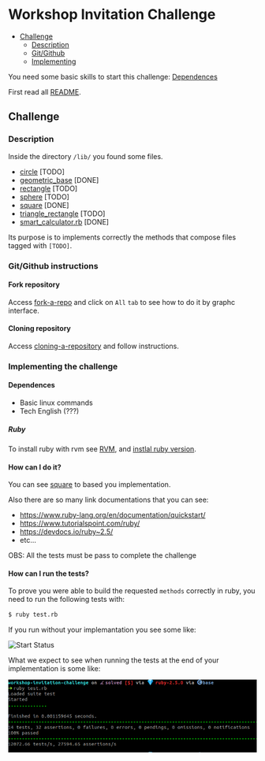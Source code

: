 # Workshop Invitation Challenge

- [Challenge](#challenge)
    - [Description](#description)
    - [Git/Github](#git/github-instructions)
    - [Implementing](#implementing-the-challenge)

You need some basic skills to start this challenge: [Dependences](#dependences)

First read all [README](README.md).

## Challenge

### Description

Inside the directory `/lib/` you found some files.

- [circle](lib/circle.rb) [TODO]
- [geometric_base](lib/geometric_base.rb) [DONE]
- [rectangle](lib/rectangle.rb) [TODO]
- [sphere](lib/sphere.rb) [TODO]
- [square](lib/square.rb) [DONE]
- [triangle_rectangle](lib/triangle_rectangle.rb) [TODO]
- [smart_calculator.rb](lib/modules/smart_calculator.rb) [DONE]

Its purpose is to implements correctly the methods that compose files tagged with `[TODO]`.

### Git/Github instructions

#### Fork repository

Access [fork-a-repo](https://help.github.com/en/articles/fork-a-repo) and click on `All` `tab` to see how to do it by graphc interface.

#### Cloning repository

Access [cloning-a-repository](https://help.github.com/en/articles/cloning-a-repository) and follow instructions.

### Implementing the challenge

#### Dependences

- Basic linux commands
- Tech English (???)

##### Ruby

To install ruby with rvm see [RVM](https://rvm.io/rvm/install), and [instlal ruby version](https://rvm.io/rvm/basics#installing-rubies).

#### How can I do it?

You can see [square](lib/square.rb) to based you implementation.

Also there are so many link documentations that you can see:

- https://www.ruby-lang.org/en/documentation/quickstart/
- https://www.tutorialspoint.com/ruby/
- https://devdocs.io/ruby~2.5/
- etc...

OBS: All the tests must be pass to complete the challenge

#### How can I run the tests?

To prove you were able to build the requested `methods` correctly in ruby, you need to run the following tests with:

```sh
$ ruby test.rb
```

If you run without your implemantation you see some like:

![Start Status](docs/output_fail.png)

What we expect to see when running the tests at the end of your implementation is some like:

![Goals](docs/output_done.png)
